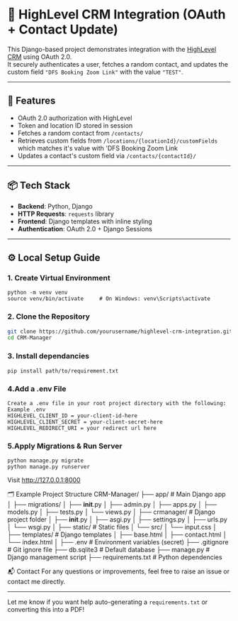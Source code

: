 # 🔗 HighLevel CRM Integration (OAuth + Contact Update)

This Django-based project demonstrates integration with the [HighLevel CRM](https://highlevel.stoplight.io/docs/integrations/0443d7d1a4bd0-overview) using OAuth 2.0.  
It securely authenticates a user, fetches a random contact, and updates the custom field `"DFS Booking Zoom Link"` with the value `"TEST"`.

---

## 🚀 Features

- OAuth 2.0 authorization with HighLevel
- Token and location ID stored in session
- Fetches a random contact from `/contacts/`
- Retrieves custom fields from `/locations/{locationId}/customFields` which matches it's value with 'DFS Booking Zoom Link
- Updates a contact's custom field via `/contacts/{contactId}/`

---

## 📦 Tech Stack

- **Backend**: Python, Django
- **HTTP Requests**: `requests` library
- **Frontend**: Django templates with inline styling
- **Authentication**: OAuth 2.0 + Django Sessions

---

## ⚙️ Local Setup Guide
### 1. Create Virtual Environment
```
python -m venv venv
source venv/bin/activate     # On Windows: venv\Scripts\activate
```
### 2. Clone the Repository

```bash
git clone https://github.com/yourusername/highlevel-crm-integration.git
cd CRM-Manager
```

### 3. Install dependancies
```
pip install path/to/requirement.txt

```

### 4.Add a .env File
````
Create a .env file in your root project directory with the following:
Example .env
HIGHLEVEL_CLIENT_ID = your-client-id-here
HIGHLEVEL_CLIENT_SECRET = your-client-secret-here
HIGHLEVEL_REDIRECT_URI = your redirect url here
````

### 5.Apply Migrations & Run Server
```
python manage.py migrate
python manage.py runserver
```

Visit http://127.0.0.1:8000

🗂️ Example Project Structure
CRM-Manager/
├── app/                          # Main Django app
│   ├── migrations/
│   ├── __init__.py
│   ├── admin.py
│   ├── apps.py
│   ├── models.py
│   ├── tests.py
│   └── views.py
│
├── crmanager/                    # Django project folder
│   ├── __init__.py
│   ├── asgi.py
│   ├── settings.py
│   ├── urls.py
│   └── wsgi.py
│
├── static/                       # Static files
│   └── src/
│       └── input.css
│
├── templates/                    # Django templates
│   ├── base.html
│   ├── contact.html
│   └── index.html
│
├── .env                          # Environment variables (secret)
├── .gitignore                    # Git ignore file
├── db.sqlite3                    # Default database
├── manage.py                     # Django management script
├── requirements.txt              # Python dependencies

📬 Contact
For any questions or improvements, feel free to raise an issue or contact me directly.


---

Let me know if you want help auto-generating a `requirements.txt` or converting this into a PDF!
```

